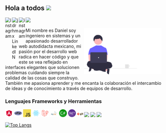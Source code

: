 ## Hola a todos <img src="https://media.giphy.com/media/hvRJCLFzcasrR4ia7z/giphy.gif" width="25px">

<a href="https://www.instagram.com/destructive.dev/">
  <img align="left" alt="instagram" width="22px" src="https://www.pikpng.com/pngl/b/134-1341961_cv-png-icono-de-curriculum-png-clipart.png"/>
</a>

<a href="https://www.linkedin.com/in/jdrhmx/">
  <img align="left" alt="jdrhmx LinkedIN" width="22px" src="https://raw.githubusercontent.com/peterthehan/peterthehan/master/assets/linkedin.svg" />
</a>

<a href="https://www.instagram.com/destructive.dev/">
  <img align="left" alt="instagram" width="22px" src="https://img.icons8.com/fluency/48/000000/instagram-new.png"/>
</a>

![](https://visitor-badge.glitch.me/badge?page_id=jdanrh.jdanrh)

  <p align="right">
  <img src="assets/person.svg" align="right" height="150" />
</p>
<p align="left">
Mi nombre es Daniel soy ingeniero en sistemas y un apasionado desarrollador web autodidacta mexicano, mi pasión por el desarrollo web radica en hacer código y que este se vea reflejado en interfaces elegantes que solucionen problemas cuidando siempre la calidad de las cosas que construyo. 
  <br/>
  También me apasiona aprender y  me encanta la colaboración el intercambio de ideas y de conocimiento a través de equipos de desarrollo.
</p>

### Lenguajes Frameworks y Herramientas

<code><img height="25" src="https://raw.githubusercontent.com/github/explore/80688e429a7d4ef2fca1e82350fe8e3517d3494d/topics/angular/angular.png"></code>
<code><img height="25" src="https://raw.githubusercontent.com/github/explore/80688e429a7d4ef2fca1e82350fe8e3517d3494d/topics/php/php.png"></code>
<code><img height="25" src="https://raw.githubusercontent.com/github/explore/80688e429a7d4ef2fca1e82350fe8e3517d3494d/topics/javascript/javascript.png"></code>
<code><img height="25" src="https://raw.githubusercontent.com/github/explore/80688e429a7d4ef2fca1e82350fe8e3517d3494d/topics/react/react.png"></code>
<code><img height="25" src="https://raw.githubusercontent.com/github/explore/80688e429a7d4ef2fca1e82350fe8e3517d3494d/topics/laravel/laravel.png"></code>
<code><img height="25" src="https://raw.githubusercontent.com/github/explore/80688e429a7d4ef2fca1e82350fe8e3517d3494d/topics/mysql/mysql.png"></code>
<code><img height="25" src="https://raw.githubusercontent.com/github/explore/80688e429a7d4ef2fca1e82350fe8e3517d3494d/topics/csharp/csharp.png"></code>
<code><img height="25" src="https://raw.githubusercontent.com/github/explore/80688e429a7d4ef2fca1e82350fe8e3517d3494d/topics/dotnet/dotnet.png"></code>
<code><img height="20" src="https://raw.githubusercontent.com/github/explore/80688e429a7d4ef2fca1e82350fe8e3517d3494d/topics/git/git.png"></code>
<code><img height="20" src="https://upload.wikimedia.org/wikipedia/commons/thumb/2/2d/Visual_Studio_Code_1.18_icon.svg/1200px-Visual_Studio_Code_1.18_icon.svg.png"></code>
<code><img height="20" src="https://upload.wikimedia.org/wikipedia/commons/thumb/d/db/Npm-logo.svg/1200px-Npm-logo.svg.png"></code>
<code><img height="20" src="https://i.stack.imgur.com/C9301.png"></code>

[![Top Langs](https://github-readme-stats.vercel.app/api/top-langs/?username=jdanrh&layout=compact)](https://github.com/jdanrh/github-readme-stats)

